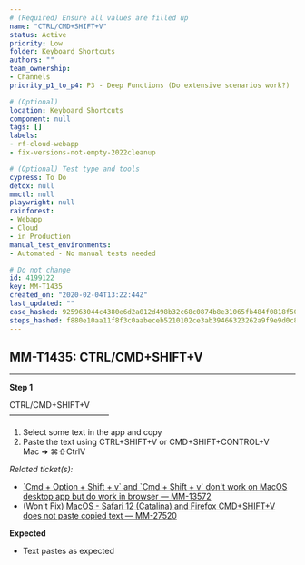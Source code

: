 ```yaml
---
# (Required) Ensure all values are filled up
name: "CTRL/CMD+SHIFT+V"
status: Active
priority: Low
folder: Keyboard Shortcuts
authors: ""
team_ownership: 
- Channels
priority_p1_to_p4: P3 - Deep Functions (Do extensive scenarios work?)

# (Optional)
location: Keyboard Shortcuts
component: null
tags: []
labels: 
- rf-cloud-webapp
- fix-versions-not-empty-2022cleanup

# (Optional) Test type and tools
cypress: To Do
detox: null
mmctl: null
playwright: null
rainforest: 
- Webapp
- Cloud
- in Production
manual_test_environments: 
- Automated - No manual tests needed

# Do not change
id: 4199122
key: MM-T1435
created_on: "2020-02-04T13:22:44Z"
last_updated: ""
case_hashed: 925963044c4380e6d2a012d498b32c68c0874b8e31065fb484f0818f5065c4e5c61d6bcab75d64d82b4205b54d4cddb7
steps_hashed: f880e10aa11f8f3c0aabeceb5210102ce3ab39466323262a9f9e9d0c86e14856469aeffe6c6d9780979cf2cdb840c583
---
```


<!-- (Auto-generated) Based on frontmatter's "key" and "name" -->

## MM-T1435: CTRL/CMD+SHIFT+V

---

**Step 1**

CTRL/CMD+SHIFT+V\
–––––––––––––––––––––––––

1. Select some text in the app and copy
2. Paste the text using CTRL+SHIFT+V or CMD+SHIFT+CONTROL+V
   \
   Mac ➜ ⌘⇧CtrlV

_Related ticket(s):_

- [\`Cmd + Option + Shift + v\` and \`Cmd + Shift + v\` don't work on MacOS desktop app but do work in browser — MM-13572](https://mattermost.atlassian.net/browse/MM-13572)
- (Won't Fix) [MacOS - Safari 12 (Catalina) and Firefox CMD+SHIFT+V does not paste copied text — MM-27520](https://mattermost.atlassian.net/browse/MM-27520)

**Expected**

- Text pastes as expected
